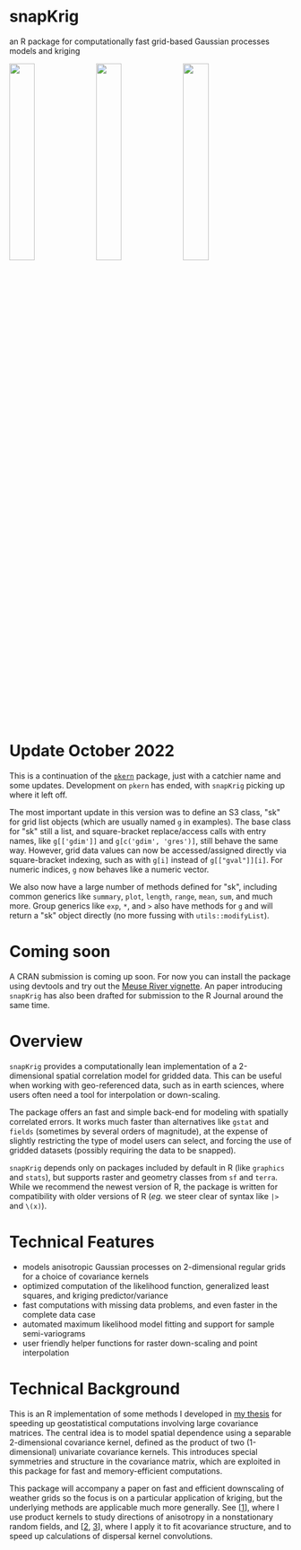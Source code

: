 # snapKrig

an R package for computationally fast grid-based Gaussian processes models and kriging

<img src="https://raw.githubusercontent.com/deankoch/snapKrig/master/vignettes/meuse_vignette_files/figure-gfm/ordinary_kriging-1.png" width="30%"></img>
<img src="https://raw.githubusercontent.com/deankoch/snapKrig/master/vignettes/meuse_vignette_files/figure-gfm/predictor_plot-1.png" width="30%"></img>
<img src="https://raw.githubusercontent.com/deankoch/snapKrig/master/vignettes/meuse_vignette_files/figure-gfm/variance_plot-1.png" width="30%"></img>


# Update October 2022

This is a continuation of the [`pkern`](https://github.com/deankoch/pkern) package, just with a catchier
name and some updates. Development on `pkern` has ended, with `snapKrig` picking up where it left off.

The most important update in this version was to define an S3 class, "sk" for grid list objects (which are
usually named `g` in examples). The base class for "sk" still a list, and square-bracket replace/access
calls with entry names, like `g[['gdim']]` and `g[c('gdim', 'gres')]`, still behave the same way. However,
grid data values can now be accessed/assigned directly via square-bracket indexing, such as
with `g[i]` instead of `g[["gval"]][i]`. For numeric indices, `g` now behaves like a numeric vector.

We also now have a large number of methods defined for "sk", including common generics like `summary`,
`plot`, `length`, `range`, `mean`, `sum`, and much more. Group generics like `exp`, `*`, and `>` also have
methods for `g` and will return a "sk" object directly (no more fussing with `utils::modifyList`).

# Coming soon

A CRAN submission is coming up soon. For now you can install the package using devtools and try out
the [Meuse River vignette](https://github.com/deankoch/snapKrig/blob/master/vignettes/meuse_vignette.md).
An paper introducing `snapKrig` has also been drafted for submission to the R Journal around the same time.


# Overview

`snapKrig` provides a computationally lean implementation of a 2-dimensional spatial correlation model for
gridded data. This can be useful when working with geo-referenced data, such as in earth sciences, where 
users often need a tool for interpolation or down-scaling.

The package offers an fast and simple back-end for modeling with spatially correlated errors.
It works much faster than alternatives like `gstat` and `fields` (sometimes by several orders of magnitude),
at the expense of slightly restricting the type of model users can select, and forcing the use of gridded
datasets (possibly requiring the data to be snapped).

`snapKrig` depends only on packages included by default in R (like `graphics` and `stats`), but supports 
raster and geometry classes from `sf` and `terra`. While we recommend the newest version of R, the package
is written for compatibility with older versions of R (*eg.* we steer clear of syntax like `|>` and `\(x)`).


# Technical Features

* models anisotropic Gaussian processes on 2-dimensional regular grids for a choice of covariance kernels
* optimized computation of the likelihood function, generalized least squares, and kriging predictor/variance
* fast computations with missing data problems, and even faster in the complete data case 
* automated maximum likelihood model fitting and support for sample semi-variograms
* user friendly helper functions for raster down-scaling and point interpolation

# Technical Background

This is an R implementation of some methods I developed in [my thesis](https://doi.org/10.7939/r3-91zn-v276)
for speeding up geostatistical computations involving large covariance matrices. The central idea is to model
spatial dependence using a separable 2-dimensional covariance kernel, defined as the product of two (1-dimensional)
univariate covariance kernels. This introduces special symmetries and structure in the covariance matrix, which are
exploited in this package for fast and memory-efficient computations.

This package will accompany a paper on fast and efficient downscaling of weather grids so the focus is on a particular
application of kriging, but the underlying methods are applicable much more generally. See [[1](https://doi.org/10.7939/r3-g6qb-bq70)],
where I use product kernels to study directions of anisotropy in a nonstationary random fields, and
[[2](https://doi.org/10.1007/s11538-021-00899-z), [3](https://doi.org/10.1098/rsif.2020.0434)], where I apply it to
fit acovariance structure, and to speed up calculations of dispersal kernel convolutions.

